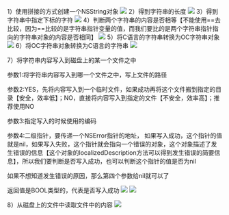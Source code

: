 1）使用拼接的方式创建一个NSString对象
![](https://tva1.sinaimg.cn/large/0081Kckwly1gly4syggh6j30g8033jsk.jpg)
2）得到字符串的长度
![](https://tva1.sinaimg.cn/large/0081Kckwly1gly4t5fjwdj307001i3ys.jpg)
3）得到字符串中指定下标的字符
![](https://tva1.sinaimg.cn/large/0081Kckwly1gly4tdcp6rj307x01iaam.jpg)
4）判断两个字符串的内容是否相等【不能使用==去比较，因为==比较的是字符串指针变量的值，而我们要比的是两个字符串指针指向的字符串对象的内容是否相同】
![](https://tva1.sinaimg.cn/large/0081Kckwly1gly4tl3zi6j30bc05n40g.jpg)
5）将C语言的字符串转换为OC字符串对象
![](https://tva1.sinaimg.cn/large/0081Kckwly1gly4trsvb6j30b8047wfp.jpg)
6）将OC字符串对象转换为C语言的字符串
![](https://tva1.sinaimg.cn/large/0081Kckwly1gly4ty3h0jj309h02pwf4.jpg)


7）将字符串内容写入到磁盘上的某一个文件之中

参数1:将字符串内容写入到哪一个文件之中，写上文件的路径

参数2:YES，先将内容写入到一个临时文件，如果成功再将这个文件搬到指定的目录【安全，效率低】；NO，直接将内容写入到指定的文件【不安全，效率高】；推荐使用NO

参数3:指定写入的时候使用的编码

参数4:二级指针，要传递一个NSError指针的地址，
如果写入成功，这个指针的值就是nil，如果写入失败，这个指针就会指向一个错误的对象，这个对象描述了发生错误的信息【这个对象的localizedDescription方法可以得到发生错误的简要信息】，所以我们要判断是否写入成功，也可以判断这个指针的值是否为nil

如果不想知道发生错误的原因，那么第四个参数给nil就可以了

返回值是BOOL类型的，代表是否写入成功
![](https://tva1.sinaimg.cn/large/0081Kckwly1gly4u5a1g9j30it093jtr.jpg)
![](https://tva1.sinaimg.cn/large/0081Kckwly1gly4ucm95tj30ls0b7q8f.jpg)

8）从磁盘上的文件中读取文件中的内容
![](https://tva1.sinaimg.cn/large/0081Kckwly1gly4uk68hpj30kp09tjuv.jpg)